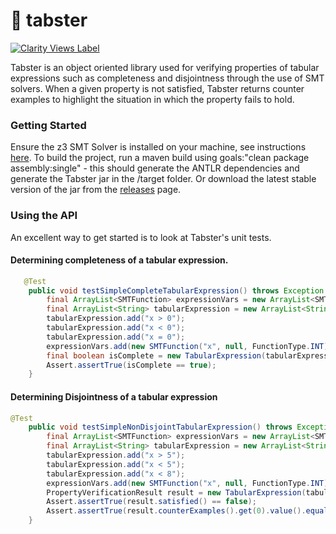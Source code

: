 # :rocket: tabster

[![Clarity Views Label](http://clarityviews.io/badge)](http://clarityviews.io/github/clarity-team/tabster)

Tabster is an object oriented library used for verifying properties of tabular expressions such as completeness and disjointness through the use of SMT solvers. When a given property is not satisfied, Tabster returns counter examples to highlight the situation in which the property fails to hold.

### Getting Started
Ensure the z3 SMT Solver is installed on your machine, see instructions [here](https://github.com/Z3Prover/z3). To build the project, run a maven build using goals:"clean package assembly:single" - this should generate the ANTLR dependencies and generate the Tabster jar in the /target folder. Or download the latest stable version of the jar from the [releases](https://github.com/Zir0-93/tabster/releases) page.

### Using the API
An excellent way to get started is to look at Tabster's unit tests.

#### Determining completeness of a tabular expression.
```java
   @Test
	public void testSimpleCompleteTabularExpression() throws Exception {
		final ArrayList<SMTFunction> expressionVars = new ArrayList<SMTFunction>();
		final ArrayList<String> tabularExpression = new ArrayList<String>();
		tabularExpression.add("x > 0");
		tabularExpression.add("x < 0");
		tabularExpression.add("x = 0");   
		expressionVars.add(new SMTFunction("x", null, FunctionType.INT));
		final boolean isComplete = new TabularExpression(tabularExpression,expressionVars).checkCompleteness().satisfied();
		Assert.assertTrue(isComplete == true);
	}
```
#### Determining Disjointness of a tabular expression
```java
@Test
	public void testSimpleNonDisjointTabularExpression() throws Exception {
		final ArrayList<SMTFunction> expressionVars = new ArrayList<SMTFunction>();
		final ArrayList<String> tabularExpression = new ArrayList<String>();
		tabularExpression.add("x > 5");
		tabularExpression.add("x < 5");
		tabularExpression.add("x < 8");   
		expressionVars.add(new SMTFunction("x", null, FunctionType.INT));
		PropertyVerificationResult result = new TabularExpression(tabularExpression,expressionVars).checkDisjointness(); 
		Assert.assertTrue(result.satisfied() == false);
		Assert.assertTrue(result.counterExamples().get(0).value().equals("0"));
	}
```
